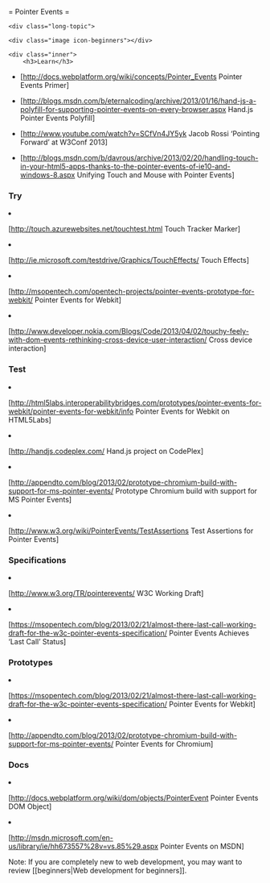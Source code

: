 = Pointer Events =

<div class="topic-container">

    <div class="long-topic">

	<div class="image icon-beginners"></div>

	<div class="inner">
	    <h3>Learn</h3>
* [http://docs.webplatform.org/wiki/concepts/Pointer_Events Pointer Events Primer]
* [http://blogs.msdn.com/b/eternalcoding/archive/2013/01/16/hand-js-a-polyfill-for-supporting-pointer-events-on-every-browser.aspx Hand.js Pointer Events Polyfill]
* [http://www.youtube.com/watch?v=SCfVn4JY5yk Jacob Rossi ‘Pointing Forward’ at W3Conf 2013]
* [http://blogs.msdn.com/b/davrous/archive/2013/02/20/handling-touch-in-your-html5-apps-thanks-to-the-pointer-events-of-ie10-and-windows-8.aspx Unifying Touch and Mouse with Pointer Events]
	</div>
    </div>

    <div class="long-topic">

	<div class="image icon-css"></div>
	<div class="inner">
	    <h3>Try</h3>
* [http://touch.azurewebsites.net/touchtest.html Touch Tracker Marker]
* [http://ie.microsoft.com/testdrive/Graphics/TouchEffects/ Touch Effects]
* [http://msopentech.com/opentech-projects/pointer-events-prototype-for-webkit/ Pointer Events for Webkit]
* [http://www.developer.nokia.com/Blogs/Code/2013/04/02/touchy-feely-with-dom-events-rethinking-cross-device-user-interaction/ Cross device interaction]
	</div>
    </div>

    <div class="long-topic">

	<div class="image icon-api"></div>
	<div class="inner">
	    <h3>Test</h3>
* [http://html5labs.interoperabilitybridges.com/prototypes/pointer-events-for-webkit/pointer-events-for-webkit/info Pointer Events for Webkit on HTML5Labs]
* [http://handjs.codeplex.com/ Hand.js project on CodePlex]
* [http://appendto.com/blog/2013/02/prototype-chromium-build-with-support-for-ms-pointer-events/ Prototype Chromium build with support for MS Pointer Events]
* [http://www.w3.org/wiki/PointerEvents/TestAssertions Test Assertions for Pointer Events]
	</div>
    </div>


    <div class="long-topic">
	<div class="image icon-svg"></div>
	<div class="inner">
	    <h3>Specifications</h3>
* [http://www.w3.org/TR/pointerevents/ W3C Working Draft]
* [https://msopentech.com/blog/2013/02/21/almost-there-last-call-working-draft-for-the-w3c-pointer-events-specification/ Pointer Events Achieves ‘Last Call’ Status]
	</div>
    </div>



    <div class="long-topic">
	<div class="image icon-dom"></div>
	<div class="inner">
	    <h3>Prototypes</h3>
* [https://msopentech.com/blog/2013/02/21/almost-there-last-call-working-draft-for-the-w3c-pointer-events-specification/ Pointer Events for Webkit]
* [http://appendto.com/blog/2013/02/prototype-chromium-build-with-support-for-ms-pointer-events/ Pointer Events for Chromium]
	</div>
    </div>



    <div class="long-topic">
	<div class="image icon-concept"></div>
	<div class="inner">
	    <h3>Docs</h3>
* [http://docs.webplatform.org/wiki/dom/objects/PointerEvent Pointer Events DOM Object]
* [http://msdn.microsoft.com/en-us/library/ie/hh673557%28v=vs.85%29.aspx Pointer Events on MSDN]

	</div>
    </div>


</div>
<div class="clearfixboth"></div>


Note: If you are completely new to web development, you may want to review [[beginners|Web development for beginners]].